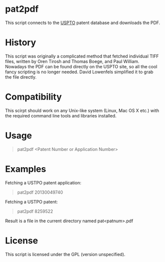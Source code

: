 # pat2pdf

This script connects to the [USPTO](https://ppubs.uspto.gov/pubwebapp/static/pages/ppubsbasic.html) patent database and downloads the PDF.

# History

This script was originally a complicated method that fetched individual TIFF files, written by Oren Tirosh and Thomas Boege, and Paul William. Nowadays the PDF can be found directly on the USPTO site, so all the cool fancy scripting is no longer needed. David Lowenfels simplified it to grab the file directly.

# Compatibility

This scirpt should work on any Unix-like system (Linux, Mac OS X etc.) with the required command line tools and libraries installed.

# Usage

> pat2pdf &lt;Patent Number or Application Number&gt;

# Examples

Fetching a USTPO patent application:

> pat2pdf 20130049740

Fetching a USTPO patent:

> pat2pdf 8259522

Result is a file in the current directory named pat&lt;patnum&gt;.pdf

# License

This script is licensed under the GPL (version unspecified).
